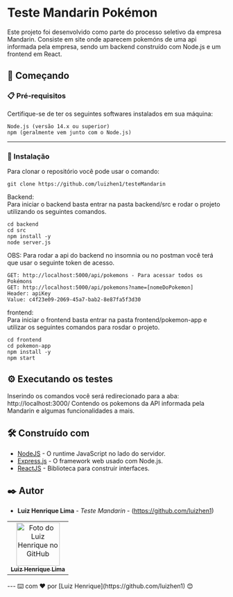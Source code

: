 # Teste Mandarin Pokémon

Este projeto foi desenvolvido como parte do processo seletivo da empresa Mandarin. Consiste em site onde aparecem pokemóns de uma api informada pela empresa, sendo um backend construído com Node.js e um frontend em React.

## 🚀 Começando  

### 📋 Pré-requisitos

Certifique-se de ter os seguintes softwares instalados em sua máquina:

`Node.js (versão 14.x ou superior)`  
`npm (geralmente vem junto com o Node.js)`  
***

### 🔧 Instalação

Para clonar o repositório você pode usar o comando:   
```
git clone https://github.com/luizhen1/testeMandarin
```  

Backend:  
Para iniciar o backend basta entrar na pasta backend/src e rodar o projeto utilizando os seguintes comandos.  
```
cd backend  
cd src  
npm install -y  
node server.js
```

OBS: Para rodar a api do backend no insomnia ou no postman você terá que usar o seguinte token de acesso.  

`GET: http://localhost:5000/api/pokemons - Para acessar todos os Pokémons`   
`GET: http://localhost:5000/api/pokemons?name=[nomeDoPokemon]`  
`Header: apiKey`   
`Value: c4f23e09-2069-45a7-bab2-8e87fa5f3d30`      

frontend:  
Para iniciar o frontend basta entrar na pasta frontend/pokemon-app e utilizar os seguintes comandos para rosdar o projeto.  
```
cd frontend  
cd pokemon-app  
npm install -y  
npm start
```

## ⚙️ Executando os testes

Inserindo os comandos você será redirecionado para a aba: http://localhost:3000/ 
Contendo os pokemons da API informada pela Mandarin e algumas funcionalidades a mais.


## 🛠️ Construído com

* [NodeJS](https://nodejs.org/pt) - O runtime JavaScript no lado do servidor.
* [Express.js](https://expressjs.com/pt-br/) - O framework web usado com Node.js.
* [ReactJS](https://pt-br.legacy.reactjs.org/) - Biblioteca para construir interfaces.

## ✒️ Autor

* **Luiz Henrique Lima** - *Teste Mandarin* - (https://github.com/luizhen1)
<table>
  <tr>
    <td align="center">
      <a href="https://github.com/luizhen1" title="Visitar o perfil">
        <img src="https://avatars.githubusercontent.com/u/124401897?s=400&u=b6ea6a62ca9e4595fa499db046a07f91d0d6922e&v=4" width="100px;" alt="Foto do Luiz Henrique no GitHub"/><br>
        <sub>
          <b>Luiz Henrique Lima</b>
        </sub>
      </a>
    </td>
  </tr>
</table>
---
⌨️ com ❤️ por [Luiz Henrique](https://github.com/luizhen1) 😊
